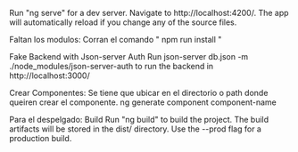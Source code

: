 Run "ng serve" for a dev server. Navigate to http://localhost:4200/. The app will automatically reload if you change any of the source files.

Faltan los modulos: Corran el comando " npm run install "

Fake Backend with Json-server Auth
Run json-server db.json -m ./node_modules/json-server-auth to run the backend in http://localhost:3000/

Crear Componentes:
Se tiene que ubicar en el directorio o path donde queiren crear el componente.
ng generate component component-name

Para el despelgado:
Build
Run "ng build" to build the project. The build artifacts will be stored in the dist/ directory. Use the --prod flag for a production build.
